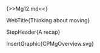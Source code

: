 {>>Mg12.md<<}

WebTitle{Thinking about moving}

StepHeader{A recap}

InsertGraphic{CPMgOverview.svg}
